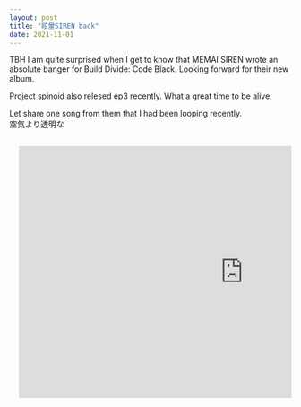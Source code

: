 ```yaml
---
layout: post
title: "眩暈SIREN back"
date: 2021-11-01
---
```


TBH  I am quite surprised when I get to know that MEMAI SIREN wrote an absolute banger for Build Divide: Code Black.
Looking forward for their new album.

Project spinoid also relesed ep3 recently. What a great time to be alive.

Let share one song from them that I had been looping recently.<br>
空気より透明な
<pre>
<div class="video-container">
  <iframe src="https://www.youtube.com/embed/MMhZNseGtAY?start=0" width="800" height="450" frameborder="0" allowfullscreen></iframe>
</div>
</pre>
<!-- <hr> space with underline <br> line break but jekyll stupid spacing is too large until resolved use pre tag to preserve the enter and use it for spacing;comment youtube iframe can start with in seconds 16:9 ratio got time learn about frameborder for youtube 
if you use multiple paramter 1st after url >? and after that use & eg https://www.youtube.com/embed/MMhZNseGtAY?start=0&autoplay=1&enablejsapi=1
example above enable auto play ,start at 0seonds and enable javascript api-->

